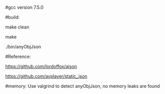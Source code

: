 #gcc version 7.5.0		

#build:		

make clean    

make    

./bin/anyObjJson    

#Reference:    

https://github.com/lordoffox/ajson    

https://github.com/avplayer/static_json		

#memory:
Use valgrind to detect anyObjJson, no memory leaks are found	